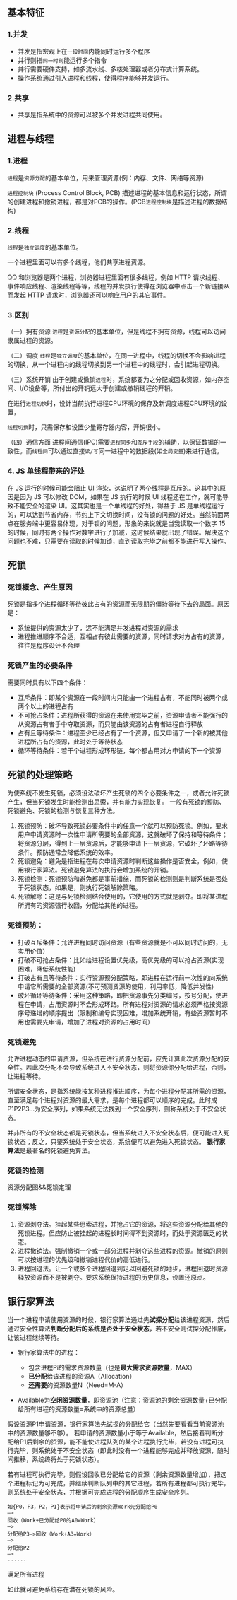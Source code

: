 ## 基本特征

### 1.并发
* 并发是指宏观上在`一段时间`内能同时运行多个程序
* 并行则指`同一时刻`能运行多个指令
* 并行需要硬件支持，如多流水线、多核处理器或者分布式计算系统。
* 操作系统通过引入进程和线程，使得程序能够并发运行。

### 2.共享
* 共享是指系统中的资源可以被多个并发进程共同使用。

## 进程与线程

### 1.进程

`进程`是`资源分配`的基本单位，用来管理资源(例：内存、文件、网络等资源)

`进程控制块` (Process Control Block, PCB) 描述进程的基本信息和运行状态，所谓的创建进程和撤销进程，都是对PCB的操作。(PCB`进程控制块`是描述进程的数据结构)

### 2.线程

`线程`是`独立调度`的基本单位。

一个进程里面可以有多个线程，他们共享进程资源。

QQ 和浏览器是两个进程，浏览器进程里面有很多线程，例如 HTTP 请求线程、事件响应线程、渲染线程等等，线程的并发执行使得在浏览器中点击一个新链接从而发起 HTTP 请求时，浏览器还可以响应用户的其它事件。


### 3.区别

（一）拥有资源
`进程`是`资源分配`的基本单位，但是线程不拥有资源，线程可以访问隶属进程的资源。

（二）调度
`线程`是`独立调度`的基本单位，在同一进程中，线程的切换不会影响进程的切换，从一个进程内的线程切换到另一个进程中的线程时，会引起进程切换。

（三）系统开销
由于创建或撤销`进程`时，系统都要为之分配或回收资源，如内存空间、I/O设备等，所付出的开销远大于创建或撤销线程的开销。

在进行`进程切换`时，设计当前执行进程CPU环境的保存及新调度进程CPU环境的设置，

`线程切换`时，只需保存和设置少量寄存器内容，开销很小。

（四）通信方面 
进程间通信(IPC)需要`进程同步`和`互斥手段`的辅助，以保证数据的一致性。而`线程间`可以通过直接`读/写`同一进程中的数据段(如`全局变量`)来进行通信。


### 4. JS 单线程带来的好处

在 JS 运⾏的时候可能会阻⽌ UI 渲染，这说明了两个线程是互斥的。这其中的原因是因为 JS 可以修改 DOM，如果在 JS 执⾏的时候 UI 线程还在⼯作，就可能导致不能安全的渲染 UI。这其实也是⼀个单线程的好处，得益于 JS 是单线程运⾏的，可以达到节省内存，节约上下⽂切换时间，没有锁的问题的好处。当然前⾯两点在服务端中更容易体现，对于锁的问题，形象的来说就是当我读取⼀个数字 15 的时候，同时有两个操作对数字进⾏了加减，这时候结果就出现了错误。解决这个问题也不难，只需要在读取的时候加锁，直到读取完毕之前都不能进⾏写⼊操作。


## 死锁
### 死锁概念、产生原因
死锁是指多个进程循环等待彼此占有的资源而无限期的僵持等待下去的局面。原因是：

 - 系统提供的资源太少了，远不能满足并发进程对资源的需求
 - 进程推进顺序不合适，互相占有彼此需要的资源，同时请求对方占有的资源，往往是程序设计不合理

### 死锁产生的必要条件
需要同时具有以下四个条件：
 - 互斥条件：即某个资源在一段时间内只能由一个进程占有，不能同时被两个或两个以上的进程占有
 - 不可抢占条件：进程所获得的资源在未使用完毕之前，资源申请者不能强行的从资源占有者手中夺取资源，而只能由该资源的占有者进程自行释放
 - 占有且等待条件：进程至少已经占有了一个资源，但又申请了一个新的被其他进程所占有的资源，此时处于等待状态
 - 循环等待条件：若干个进程形成环形链，每个都占用对方申请的下一个资源

## 死锁的处理策略
为使系统不发生死锁，必须设法破坏产生死锁的四个必要条件之一，或者允许死锁产生，但当死锁发生时能检测出思索，并有能力实现恢复。
一般有死锁的预防、死锁避免、死锁的检测与恢复三种方法。

1.  死锁预防：破坏导致死锁必要条件中的任意一个就可以预防死锁。例如，要求用户申请资源时一次性申请所需要的全部资源，这就破坏了保持和等待条件；将资源分层，得到上一层资源后，才能够申请下一层资源，它破坏了环路等待条件。预防通常会降低系统的效率。
2.  死锁避免：避免是指进程在每次申请资源时判断这些操作是否安全，例如，使用银行家算法。死锁避免算法的执行会增加系统的开销。
3.  死锁检测：死锁预防和避免都是事前措施，而死锁的检测则是判断系统是否处于死锁状态，如果是，则执行死锁解除策略。
4.  死锁解除：这是与死锁检测结合使用的，它使用的方式就是剥夺。即将某进程所拥有的资源强行收回，分配给其他的进程。

### 死锁预防：
 - 打破互斥条件：允许进程同时访问资源（有些资源就是不可以同时访问的，无实用价值）
 - 打破不可抢占条件：比如给进程设置优先级，高优先级的可以抢占资源(实现困难，降低系统性能)
 - 打破占有且等待条件：实行资源预分配策略，即进程在运行前一次性的向系统申请它所需要的全部资源(不可预测资源的使用，利用率低，降低并发性)
 - 破坏循环等待条件：采用这种策略，即把资源事先分类编号，按号分配，使进程在申请，占用资源时不会形成环路。所有进程对资源的请求必须严格按资源序号递增的顺序提出（限制和编号实现困难，增加系统开销，有些资源暂时不用也需要先申请，增加了进程对资源的占用时间）

### 死锁避免
允许进程动态的申请资源，但系统在进行资源分配前，应先计算此次资源分配的安全性。若此次分配不会导致系统进入不安全状态，则将资源你分配给进程，否则，让进程等待。

所谓安全状态，是指系统能按某种进程推进顺序，为每个进程分配其所需的资源，直至满足每个进程对资源的最大需求，是每个进程都可以顺序的完成。此时成P1P2P3...为安全序列，如果系统无法找到一个安全序列，则称系统处于不安全状态。

并非所有的不安全状态都是死锁状态，但当系统进入不安全状态后，便可能进入死锁状态；反之，只要系统处于安全状态，系统便可以避免进入死锁状态。
**银行家算法**是最著名的死锁避免算法。

### 死锁的检测
资源分配图&&死锁定理

### 死锁解除
1. 资源剥夺法。挂起某些思索进程，并抢占它的资源，将这些资源分配给其他的死锁进程。但应防止被挂起的进程长时间得不到资源时，而处于资源匮乏的状态。
2. 进程撤销法。强制撤销一个或一部分进程并剥夺这些进程的资源。撤销的原则可以按进程的优先级和撤销进程代价的高低进行。
3. 进程回退法。让一个或多个进程回退到足以回避死锁的地步，进程回退时资源释放资源而不是被剥夺。要求系统保持进程的历史信息，设置还原点。

## 银行家算法
当一个进程申请使用资源的时候，银行家算法通过先**试探分配**给该进程资源，然后通过安全性算法**判断分配后的系统是否处于安全状态**，若不安全则试探分配作废，让该进程继续等待。

 - 银行家算法中的进程：
   - 包含进程Pi的需求资源数量（也是**最大需求资源数量**，MAX）
   - **已分配**给该进程的资源A（Allocation）
   - **还需要**的资源数量N（Need=M-A）

 - Available为**空闲资源数量**，即资源池（注意：资源池的剩余资源数量+已分配给所有进程的资源数量=系统中的资源总量）

假设资源P1申请资源，银行家算法先试探的分配给它（当然先要看看当前资源池中的资源数量够不够）。
若申请的资源数量小于等于Available，然后接着判断分配给P1后剩余的资源，能不能使进程队列的某个进程执行完毕，若没有进程可执行完毕，则系统处于不安全状态（即此时没有一个进程能够完成并释放资源，随时间推移，系统终将处于死锁状态）。

若有进程可执行完毕，则假设回收已分配给它的资源（剩余资源数量增加），把这个进程标记为可完成，并继续判断队列中的其它进程，若所有进程都可执行完毕，则系统处于安全状态，并根据可完成进程的分配顺序生成安全序列。

```
如{P0，P3，P2，P1}表示将申请后的剩余资源Work先分配给P0
–>
回收（Work+已分配给P0的A0=Work）
–>
分配给P3–>回收（Work+A3=Work）
–>
分配给P2
–>
······
```
满足所有进程

如此就可避免系统存在潜在死锁的风险。

